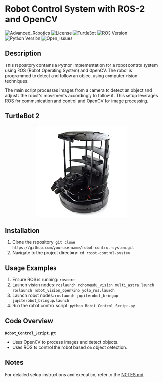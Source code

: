 # Robot Control System with ROS-2 and OpenCV
![Advanced_Robotics](https://img.shields.io/badge/Advanced%20robotics%20-%20brown?style=plastic)
![License](https://img.shields.io/badge/license%20-%20MIT%20-%20darkred?style=plastic)
![TurtleBot](https://img.shields.io/badge/TurtleBot-2-%20teal?style=plastic)
![ROS Version](https://img.shields.io/badge/ROS-2-%20teal?style=plastic)
![Python Version](https://img.shields.io/badge/Python-2.7-%20teal?style=plastic)
![Open_Issues](https://img.shields.io/badge/Issues%20-%200%20-%20orange?style=plastic)

## Description
This repository contains a Python implementation for a robot control system using ROS (Robot Operating System) and OpenCV. The robot is programmed to detect and follow an object using computer vision techniques.

The main script processes images from a camera to detect an object and adjusts the robot's movements accordingly to follow it. This setup leverages ROS for communication and control and OpenCV for image processing.

## TurtleBot 2
<p align="center">
  <img src="TurtleBot2.jpg" alt="TurtleBot 2" width="300"/>
</p>

## Installation
  1. Clone the repository: `git clone https://github.com/yourusername/robot-control-system.git`
  2. Navigate to the project directory: `cd robot-control-system`

## Usage Examples
  1. Ensure ROS is running:
         `roscore`
  3. Launch vision nodes:
         `roslaunch rchomeedu_vision multi_astra.launch`
         `roslaunch robot_vision_openvino yolo_ros.launch`
  4. Launch robot nodes:
         `roslaunch jupiterobot_bringup jupiterobot_bringup.launch`
  5. Run the robot control script:
         `python Robot_Control_Script.py`
     
## Code Overview
**`Robot_Control_Script.py`**: 
  - Uses OpenCV to process images and detect objects.
  - Uses ROS to control the robot based on object detection.

## Notes
  For detailed setup instructions and execution, refer to the [NOTES.md](NOTES.md).
